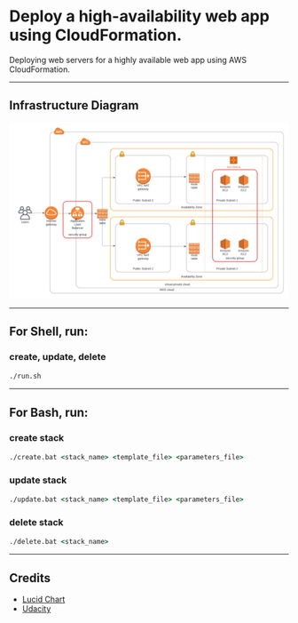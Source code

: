 # Deploy a high-availability web app using CloudFormation.
 Deploying web servers for a highly available web app using AWS CloudFormation.

---
## Infrastructure Diagram
![Project Infrastructure Diagram](Udagram%20AWS%20Infra.png)

---
## For Shell, run:
### create, update, delete
```sh
./run.sh
```

---
## For Bash, run: 
### create stack
```bat
./create.bat <stack_name> <template_file> <parameters_file>
``` 
### update stack 
```bat
./update.bat <stack_name> <template_file> <parameters_file>
```
### delete stack
```bat
./delete.bat <stack_name>
```

---
## Credits
- [Lucid Chart](https://app.lucidchart.com)
- [Udacity](https://udacity.com)
